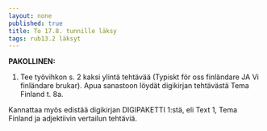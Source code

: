 ```yaml
---
layout: none
published: true
title: To 17.8. tunnille läksy
tags: rub13.2 läksyt
---
```

**PAKOLLINEN:**

1. Tee työvihkon s. 2 kaksi ylintä tehtävää (Typiskt för oss finländare JA Vi finländare brukar). Apua sanastoon löydät digikirjan tehtävästä Tema Finland t. 8a.

Kannattaa myös edistää digikirjan DIGIPAKETTI 1:stä, eli Text 1, Tema Finland ja adjektiivin vertailun tehtäviä.